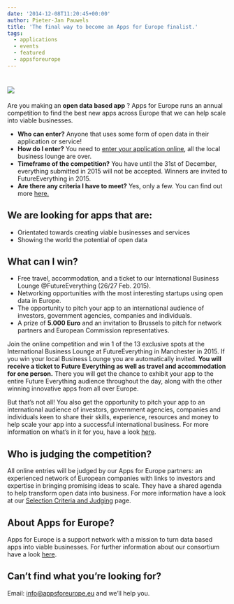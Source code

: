 ```yaml
---
date: '2014-12-08T11:20:45+00:00'
author: Pieter-Jan Pauwels
title: 'The final way to become an Apps for Europe finalist.'
tags:
  - applications
  - events
  - featured
  - appsforeurope
---
```


# ![](http://extern.waag.org/ivonne/a4eu/Competition.jpg)

Are you making an **open data based app** ? Apps for Europe runs an annual competition to find the best new apps across Europe that we can help scale into viable businesses.

- **Who can enter?** Anyone that uses some form of open data in their application or service!
- **How do I enter?** You need to [enter your application online](http://www.appsforeurope.eu/content/submit-your-application), all the local business lounge are over.
- **Timeframe of the competition?** You have until the 31st of December, everything submitted in 2015 will not be accepted. Winners are invited to FutureEverything in 2015.
- **Are there any criteria I have to meet?** Yes, only a few. You can find out more [here.](http://www.appsforeurope.eu/competition_enter)

## We are looking for apps that are:

- Orientated towards creating viable businesses and services
- Showing the world the potential of open data

## What can I win?

- Free travel, accommodation, and a ticket to our International Business Lounge @FutureEverything (26/27 Feb. 2015).
- Networking opportunities with the most interesting startups using open data in Europe.
- The opportunity to pitch your app to an international audience of investors, government agencies, companies and individuals.
- A prize of **5.000 Euro** and an invitation to Brussels to pitch for network partners and European Commission representatives.

Join the online competition and win 1 of the 13 exclusive spots at the International Business Lounge at FutureEverything in Manchester in 2015. If you win your local Business Lounge you are automatically invited. **You will receive a ticket to Future Everything as well as travel and accommodation for one person.** There you will get the chance to exhibit your app to the entire Future Everything audience throughout the day, along with the other winning innovative apps from all over Europe.

But that’s not all! You also get the opportunity to pitch your app to an international audience of investors, government agencies, companies and individuals keen to share their skills, experience, resources and money to help scale your app into a successful international business. For more information on what’s in it for you, have a look [here](http://www.appsforeurope.eu/competition_prizes).

## Who is judging the competition?

All online entries will be judged by our Apps for Europe partners: an experienced network of European companies with links to investors and expertise in bringing promising ideas to scale. They have a shared agenda to help transform open data into business. For more information have a look at our [Selection Criteria and Judging](http://www.appsforeurope.eu/competition_enter) page.

## About Apps for Europe?

Apps for Europe is a support network with a mission to turn data based apps into viable businesses. For further information about our consortium have a look [here](http://www.appsforeurope.eu/about-us).

## Can’t find what you’re looking for?

Email: <info@appsforeurope.eu> and we’ll help you.
